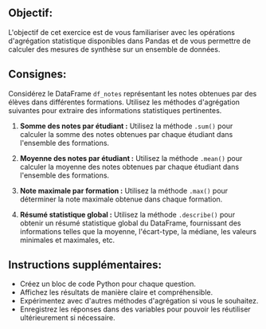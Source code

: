 ## Objectif:
L'objectif de cet exercice est de vous familiariser avec les opérations d'agrégation statistique disponibles dans Pandas et de vous permettre de calculer des mesures de synthèse sur un ensemble de données.

## Consignes:
Considérez le DataFrame `df_notes` représentant les notes obtenues par des élèves dans différentes formations. Utilisez les méthodes d'agrégation suivantes pour extraire des informations statistiques pertinentes.

1. **Somme des notes par étudiant :**
   Utilisez la méthode `.sum()` pour calculer la somme des notes obtenues par chaque étudiant dans l'ensemble des formations.

2. **Moyenne des notes par étudiant :**
   Utilisez la méthode `.mean()` pour calculer la moyenne des notes obtenues par chaque étudiant dans l'ensemble des formations.

3. **Note maximale par formation :**
   Utilisez la méthode `.max()` pour déterminer la note maximale obtenue dans chaque formation.

4. **Résumé statistique global :**
   Utilisez la méthode `.describe()` pour obtenir un résumé statistique global du DataFrame, fournissant des informations telles que la moyenne, l'écart-type, la médiane, les valeurs minimales et maximales, etc.

## Instructions supplémentaires:
- Créez un bloc de code Python pour chaque question.
- Affichez les résultats de manière claire et compréhensible.
- Expérimentez avec d'autres méthodes d'agrégation si vous le souhaitez.
- Enregistrez les réponses dans des variables pour pouvoir les réutiliser ultérieurement si nécessaire.
